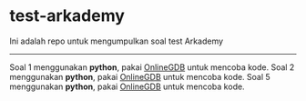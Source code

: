 # test-arkademy
Ini adalah repo untuk mengumpulkan soal test Arkademy

----------------------------------
Soal 1 menggunakan **python**, pakai [OnlineGDB](https://www.onlinegdb.com/) untuk mencoba kode.
Soal 2 menggunakan **python**, pakai [OnlineGDB](https://www.onlinegdb.com/) untuk mencoba kode.
Soal 5 menggunakan **python**, pakai [OnlineGDB](https://www.onlinegdb.com/) untuk mencoba kode.